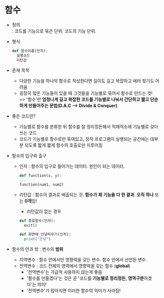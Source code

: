 # 함수

- 정의  
  : 코드를 기능으로 묶은 단위. 코드의 기능 단위.

- 형식

  ```py
  def 함수이름(인자):
    실행코드
    리턴값
  ```

- 존재 목적

  - 다양한 기능을 하나의 함수로 작성한다면 길이도 길고 복잡하고 에러 찾기도 어려움
  - 굉장히 많은 기능들이 있을 때 그것들을 기능별로 묶어서 함수로 만드는 것!  
    => '함수'란 **엄청나게 길고 복잡한 코드를 기능별로 나눠서 간단하고 짧고 단순하게 만들어주는 문법(D.A.C --> Divide & Conquer)**

- 좋은 코드란?

  - 기능별로 함수를 분류한 뒤 함수를 잘 정리정돈해서 적재적소에 기능별로 갖다쓰는 코드
  - 코드가 기능별로 함수로만 묶여있고, 정작 프로그램이 실행되는 공간에는 대부분 되도록 짧게 짧게 함수의 호출로만 이루어짐

- 함수의 입구와 출구

  - 인자 : 함수의 입구로 들어가는 데이터. 원인이 되는 데이터.
    ```py
    def function(x, y):
    ...
    function(num1, num2)
    ```
  - 리턴값 : 함수의 결과로 배출되는 것. **함수가 제 기능을 다 한 결과**. **오직 하나** 또는 **0개**임!

    - 리턴값이 없는 경우

    ```py
    def 종료함수(인자):
      exit()

    def 화면에_안녕띄우기(인자):
      print("안녕")
    ```

- 함수의 안과 밖 : 변수의 **범위**
  - 지역변수 : 함수 안에서만 영향력을 갖는 변수. 함수 안에서 선언된 변수.
  - 전역변수 : 코드 전체의 영역에서 영향력을 갖는 함수 (**global**)
    - '전역변수'는 가급적 사용하지 않는게 좋음
    - '함수를 만들겠다'는 것은 곧 '코드를 **기능별로 정리정돈, 영역구분**하겠다'는 의미!
    - '전역변수'가 많아지면 이러한 함수의 의미가 사라짐!

